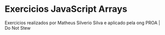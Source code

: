 # Exercicios JavaScript Arrays
 Exercicios realizados por Matheus Silverio Silva e aplicado pela ong PROA | Do Not Stew
